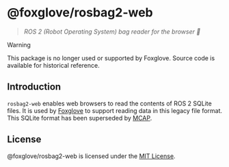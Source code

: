 # @foxglove/rosbag2-web

> _ROS 2 (Robot Operating System) bag reader for the browser 👜_

> [!WARNING]
> This package is no longer used or supported by Foxglove. Source code is available for historical reference.

## Introduction

`rosbag2-web` enables web browsers to read the contents of ROS 2 SQLite files. It is used by [Foxglove](https://foxglove.dev) to support reading data in this legacy file format. This SQLite format has been superseded by [MCAP](https://mcap.dev).

## License

@foxglove/rosbag2-web is licensed under the [MIT License](https://opensource.org/licenses/MIT).
